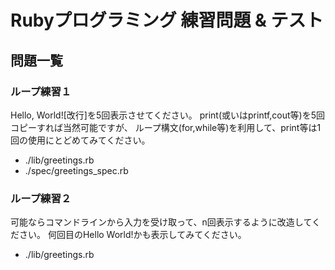 # Rubyプログラミング 練習問題 & テスト
## 問題一覧
### ループ練習１  
Hello, World![改行]を5回表示させてください。 print(或いはprintf,cout等)を5回コピーすれば当然可能ですが、
ループ構文(for,while等)を利用して、print等は1回の使用にとどめてみてください。
- ./lib/greetings.rb
- ./spec/greetings_spec.rb

### ループ練習２  
可能ならコマンドラインから入力を受け取って、n回表示するように改造してください。
何回目のHello World!かも表示してみてください。
- ./lib/greetings.rb